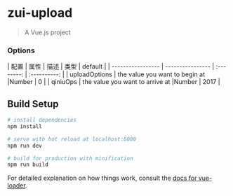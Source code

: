 # zui-upload

> A Vue.js project

### Options
|    配置    |    属性    |    描述   |   类型   |	default	|
| -----------------   | ---------------- | :--------: | :----------: |
| uploadOptions       | the value you want to begin at  |Number | 0     |
| qiniuOps            | the value you want to arrive at |Number | 2017  |

## Build Setup

``` bash
# install dependencies
npm install

# serve with hot reload at localhost:8080
npm run dev

# build for production with minification
npm run build
```

For detailed explanation on how things work, consult the [docs for vue-loader](http://vuejs.github.io/vue-loader).
